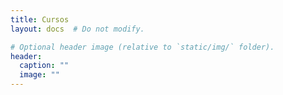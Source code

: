 ```yaml
---
title: Cursos
layout: docs  # Do not modify.

# Optional header image (relative to `static/img/` folder).
header:
  caption: ""
  image: ""
---
```


